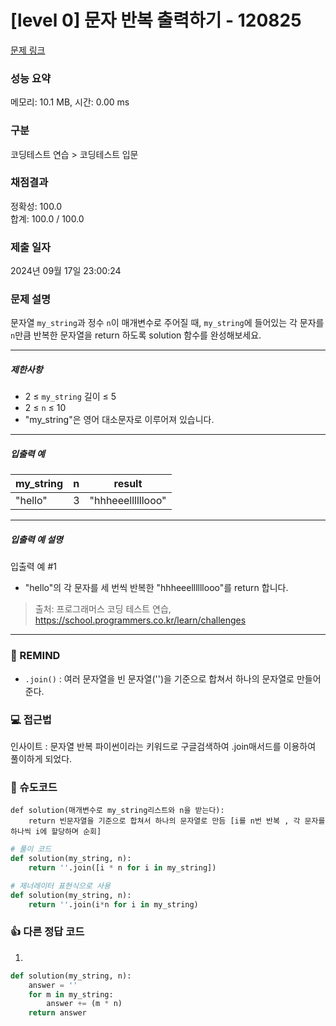 # [level 0] 문자 반복 출력하기 - 120825 

[문제 링크](https://school.programmers.co.kr/learn/courses/30/lessons/120825) 

### 성능 요약

메모리: 10.1 MB, 시간: 0.00 ms

### 구분

코딩테스트 연습 > 코딩테스트 입문

### 채점결과

정확성: 100.0<br/>합계: 100.0 / 100.0

### 제출 일자

2024년 09월 17일 23:00:24

### 문제 설명

<p>문자열 <code>my_string</code>과 정수 <code>n</code>이 매개변수로 주어질 때, <code>my_string</code>에 들어있는 각 문자를 <code>n</code>만큼 반복한 문자열을 return 하도록 solution 함수를 완성해보세요.</p>

<hr>

<h5>제한사항</h5>

<ul>
<li>2 ≤ <code>my_string</code> 길이 ≤ 5</li>
<li>2 ≤ <code>n</code> ≤ 10</li>
<li>"my_string"은 영어 대소문자로 이루어져 있습니다.</li>
</ul>

<hr>

<h5>입출력 예</h5>
<table class="table">
        <thead><tr>
<th>my_string</th>
<th>n</th>
<th>result</th>
</tr>
</thead>
        <tbody><tr>
<td>"hello"</td>
<td>3</td>
<td>"hhheeellllllooo"</td>
</tr>
</tbody>
      </table>
<hr>

<h5>입출력 예 설명</h5>

<p>입출력 예 #1</p>

<ul>
<li>"hello"의 각 문자를 세 번씩 반복한 "hhheeellllllooo"를 return 합니다.</li>
</ul>


> 출처: 프로그래머스 코딩 테스트 연습, https://school.programmers.co.kr/learn/challenges
---
### 🤔 REMIND
- `.join()` : 여러 문자열을 빈 문자열('')을 기준으로 합쳐서 하나의 문자열로 만들어준다.

### 💻 접근법
인사이트 : 문자열 반복 파이썬이라는 키워드로 구글검색하여 .join매서드를 이용하여 풀이하게 되었다.

### 📝 슈도코드
```
def solution(매개변수로 my_string리스트와 n을 받는다):
    return 빈문자열을 기준으로 합쳐서 하나의 문자열로 만듬 [i를 n번 반복 , 각 문자를 하나씩 i에 할당하며 순회]
```
```python
# 풀이 코드
def solution(my_string, n):
    return ''.join([i * n for i in my_string])
```
```python
# 제너레이터 표현식으로 사용
def solution(my_string, n):
    return ''.join(i*n for i in my_string)
```
### 👍 다른 정답 코드
1.
```python
def solution(my_string, n):
    answer = ''
    for m in my_string:
        answer += (m * n)
    return answer
```
